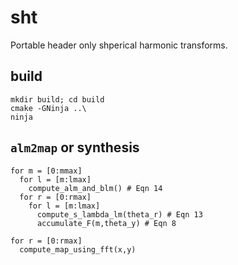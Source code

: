 # sht
Portable header only shperical harmonic transforms.

## build
```commandline
mkdir build; cd build
cmake -GNinja ..\
ninja
```

## `alm2map` or synthesis

```
for m = [0:mmax]
  for l = [m:lmax]
    compute_alm_and_blm() # Eqn 14
  for r = [0:rmax]
    for l = [m:lmax]
      compute_s_lambda_lm(theta_r) # Eqn 13
      accumulate_F(m,theta_y) # Eqn 8

for r = [0:rmax]
  compute_map_using_fft(x,y)
```
